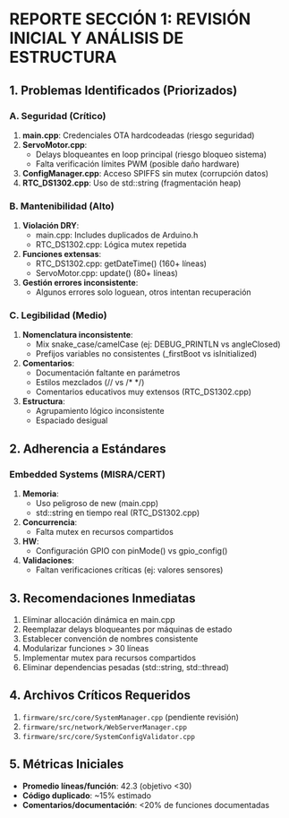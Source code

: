 # REPORTE SECCIÓN 1: REVISIÓN INICIAL Y ANÁLISIS DE ESTRUCTURA

## 1. Problemas Identificados (Priorizados)

### A. Seguridad (Crítico)
1. **main.cpp**: Credenciales OTA hardcodeadas (riesgo seguridad)
2. **ServoMotor.cpp**: 
   - Delays bloqueantes en loop principal (riesgo bloqueo sistema)
   - Falta verificación límites PWM (posible daño hardware)
3. **ConfigManager.cpp**: Acceso SPIFFS sin mutex (corrupción datos)
4. **RTC_DS1302.cpp**: Uso de std::string (fragmentación heap)

### B. Mantenibilidad (Alto)
1. **Violación DRY**:
   - main.cpp: Includes duplicados de Arduino.h
   - RTC_DS1302.cpp: Lógica mutex repetida
2. **Funciones extensas**:
   - RTC_DS1302.cpp: getDateTime() (160+ líneas)
   - ServoMotor.cpp: update() (80+ líneas)
3. **Gestión errores inconsistente**:
   - Algunos errores solo loguean, otros intentan recuperación

### C. Legibilidad (Medio)
1. **Nomenclatura inconsistente**:
   - Mix snake_case/camelCase (ej: DEBUG_PRINTLN vs angleClosed)
   - Prefijos variables no consistentes (_firstBoot vs isInitialized)
2. **Comentarios**:
   - Documentación faltante en parámetros
   - Estilos mezclados (// vs /* */)
   - Comentarios educativos muy extensos (RTC_DS1302.cpp)
3. **Estructura**:
   - Agrupamiento lógico inconsistente
   - Espaciado desigual

## 2. Adherencia a Estándares

### Embedded Systems (MISRA/CERT)
1. **Memoria**:
   - Uso peligroso de new (main.cpp)
   - std::string en tiempo real (RTC_DS1302.cpp)
2. **Concurrencia**:
   - Falta mutex en recursos compartidos
3. **HW**:
   - Configuración GPIO con pinMode() vs gpio_config()
4. **Validaciones**:
   - Faltan verificaciones críticas (ej: valores sensores)

## 3. Recomendaciones Inmediatas
1. Eliminar allocación dinámica en main.cpp
2. Reemplazar delays bloqueantes por máquinas de estado
3. Establecer convención de nombres consistente
4. Modularizar funciones > 30 líneas
5. Implementar mutex para recursos compartidos
6. Eliminar dependencias pesadas (std::string, std::thread)

## 4. Archivos Críticos Requeridos
1. `firmware/src/core/SystemManager.cpp` (pendiente revisión)
2. `firmware/src/network/WebServerManager.cpp`
3. `firmware/src/core/SystemConfigValidator.cpp`

## 5. Métricas Iniciales
- **Promedio líneas/función**: 42.3 (objetivo <30)
- **Código duplicado**: ~15% estimado
- **Comentarios/documentación**: <20% de funciones documentadas

